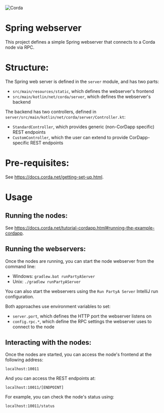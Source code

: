 ![Corda](https://www.corda.net/wp-content/uploads/2016/11/fg005_corda_b.png)

# Spring webserver

This project defines a simple Spring webserver that connects to a Corda node via RPC.

# Structure:

The Spring web server is defined in the `server` module, and has two parts:

* `src/main/resources/static`, which defines the webserver's frontend
* `src/main/kotlin/net/corda/server`, which defines the webserver's backend

The backend has two controllers, defined in `server/src/main/kotlin/net/corda/server/Controller.kt`:

* `StandardController`, which provides generic (non-CorDapp specific) REST endpoints
* `CustomController`, which the user can extend to provide CorDapp-specific REST endpoints

# Pre-requisites:

See https://docs.corda.net/getting-set-up.html.

# Usage

## Running the nodes:

See https://docs.corda.net/tutorial-cordapp.html#running-the-example-cordapp.

## Running the webservers:

Once the nodes are running, you can start the node webserver from the command line:

* Windows: `gradlew.bat runPartyAServer`
* Unix: `./gradlew runPartyAServer`

You can also start the webservers using the `Run PartyA Server` IntelliJ run configuration.

Both approaches use environment variables to set:

* `server.port`, which defines the HTTP port the webserver listens on
* `config.rpc.*`, which define the RPC settings the webserver uses to connect to the node

## Interacting with the nodes:

Once the nodes are started, you can access the node's frontend at the following address:

    localhost:10011

And you can access the REST endpoints at:

    localhost:10011/[ENDPOINT]

For example, you can check the node's status using:

    localhost:10011/status
